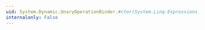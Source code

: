 ```yaml
---
uid: System.Dynamic.UnaryOperationBinder.#ctor(System.Linq.Expressions.ExpressionType)
internalonly: False
---
```

